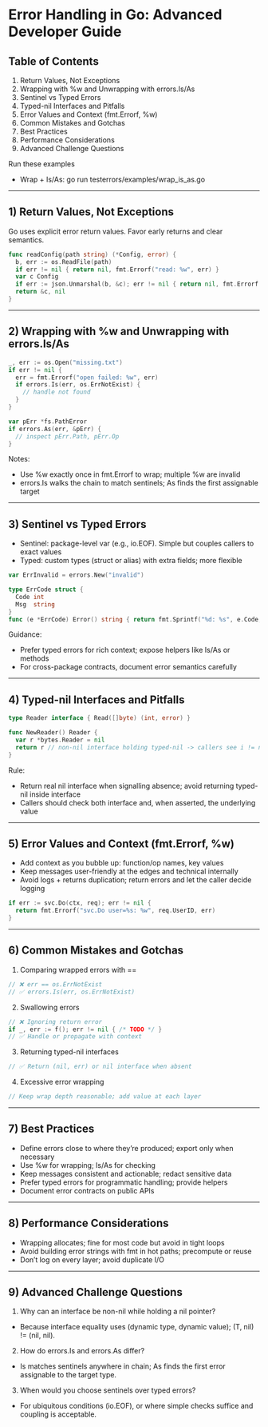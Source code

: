 # Error Handling in Go: Advanced Developer Guide

## Table of Contents
1. Return Values, Not Exceptions
2. Wrapping with %w and Unwrapping with errors.Is/As
3. Sentinel vs Typed Errors
4. Typed-nil Interfaces and Pitfalls
5. Error Values and Context (fmt.Errorf, %w)
6. Common Mistakes and Gotchas
7. Best Practices
8. Performance Considerations
9. Advanced Challenge Questions


Run these examples
- Wrap + Is/As: go run testerrors/examples/wrap_is_as.go

---

## 1) Return Values, Not Exceptions

Go uses explicit error return values. Favor early returns and clear semantics.

```go
func readConfig(path string) (*Config, error) {
  b, err := os.ReadFile(path)
  if err != nil { return nil, fmt.Errorf("read: %w", err) }
  var c Config
  if err := json.Unmarshal(b, &c); err != nil { return nil, fmt.Errorf("parse: %w", err) }
  return &c, nil
}
```

---

## 2) Wrapping with %w and Unwrapping with errors.Is/As

```go
_, err := os.Open("missing.txt")
if err != nil {
  err = fmt.Errorf("open failed: %w", err)
  if errors.Is(err, os.ErrNotExist) {
    // handle not found
  }
}

var pErr *fs.PathError
if errors.As(err, &pErr) {
  // inspect pErr.Path, pErr.Op
}
```

Notes:
- Use %w exactly once in fmt.Errorf to wrap; multiple %w are invalid
- errors.Is walks the chain to match sentinels; As finds the first assignable target

---

## 3) Sentinel vs Typed Errors

- Sentinel: package-level var (e.g., io.EOF). Simple but couples callers to exact values
- Typed: custom types (struct or alias) with extra fields; more flexible

```go
var ErrInvalid = errors.New("invalid")

type ErrCode struct {
  Code int
  Msg  string
}
func (e *ErrCode) Error() string { return fmt.Sprintf("%d: %s", e.Code, e.Msg) }
```

Guidance:
- Prefer typed errors for rich context; expose helpers like Is/As or methods
- For cross-package contracts, document error semantics carefully

---

## 4) Typed-nil Interfaces and Pitfalls

```go
type Reader interface { Read([]byte) (int, error) }

func NewReader() Reader {
  var r *bytes.Reader = nil
  return r // non-nil interface holding typed-nil -> callers see i != nil
}
```

Rule:
- Return real nil interface when signalling absence; avoid returning typed-nil inside interface
- Callers should check both interface and, when asserted, the underlying value

---

## 5) Error Values and Context (fmt.Errorf, %w)

- Add context as you bubble up: function/op names, key values
- Keep messages user-friendly at the edges and technical internally
- Avoid logs + returns duplication; return errors and let the caller decide logging

```go
if err := svc.Do(ctx, req); err != nil {
  return fmt.Errorf("svc.Do user=%s: %w", req.UserID, err)
}
```

---

## 6) Common Mistakes and Gotchas

1) Comparing wrapped errors with ==
```go
// ❌ err == os.ErrNotExist
// ✅ errors.Is(err, os.ErrNotExist)
```

2) Swallowing errors
```go
// ❌ Ignoring return error
if _, err := f(); err != nil { /* TODO */ }
// ✅ Handle or propagate with context
```

3) Returning typed-nil interfaces
```go
// ✅ Return (nil, err) or nil interface when absent
```

4) Excessive error wrapping
```go
// Keep wrap depth reasonable; add value at each layer
```

---

## 7) Best Practices

- Define errors close to where they’re produced; export only when necessary
- Use %w for wrapping; Is/As for checking
- Keep messages consistent and actionable; redact sensitive data
- Prefer typed errors for programmatic handling; provide helpers
- Document error contracts on public APIs

---

## 8) Performance Considerations

- Wrapping allocates; fine for most code but avoid in tight loops
- Avoid building error strings with fmt in hot paths; precompute or reuse
- Don’t log on every layer; avoid duplicate I/O

---

## 9) Advanced Challenge Questions

1) Why can an interface be non-nil while holding a nil pointer?
- Because interface equality uses (dynamic type, dynamic value); (T, nil) != (nil, nil).

2) How do errors.Is and errors.As differ?
- Is matches sentinels anywhere in chain; As finds the first error assignable to the target type.

3) When would you choose sentinels over typed errors?
- For ubiquitous conditions (io.EOF), or where simple checks suffice and coupling is acceptable.

